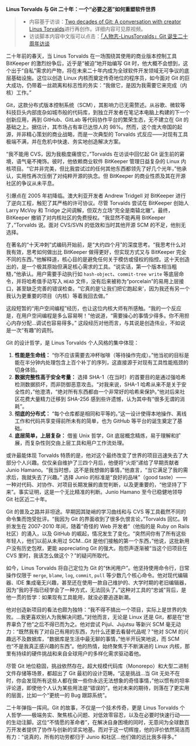 
**Linus Torvalds 与 Git 二十年：一个“必要之恶”如何重塑软件世界**

> - 内容基于访谈：[Two decades of Git: A conversation with creator Linus Torvalds](https://www.youtube.com/watch?v=sCr_gb8rdEI)进行再创作。详细内容可见原视频。
> - 访谈脚本内容中文版可以点击：[「人物志-LinusTorvalds」Git 诞生二十周年访谈](https://linguista.bearblog.dev/linus-torvalds-git20/)

 二十年前的春天，当 Linus Torvalds 在一场围绕其使用的商业版本控制工具 BitKeeper 的激烈纷争后，近乎是“被迫”地开始编写 Git 时，他大概不会想到，这个出于“自私”需求的产物，将在未来二十年内成为全球软件开发领域无可争议的底层基础设施。这位以创造 Linux 内核而奠定传奇地位的程序员，如今面对 Git 的巨大成功，仍带着一丝疏离和标志性的务实：“我做它，是因为我需要它来完成（内核）工作。”

Git，这款分布式版本控制系统（SCM），其影响力已无需赘述。从谷歌、微软等科技巨头内部庞杂如城市般的代码库，到独立开发者在笔记本电脑上构建的下一个创新应用，再到 GitHub、GitLab 等代码协作平台的繁荣生态，无不建立在 Git 的基础之上。据估计，其市场占有率已达惊人的 98%。然而，这个庞大帝国的起源，并非精心策划的商业战略，而是一次典型的 Torvalds 式反应——对现有工具极端不满，并在危机中快速、务实地创造解决方案。

“我不能用 CVS，因为我极度痛恨它，”Torvalds 在访谈中回忆起 Git 诞生前的窘境，语气毫不掩饰。彼时，他依赖商业软件 BitKeeper 管理日益复杂的 Linux 内核项目。“它并非完美，但比我尝试过的任何其他东西都领先了好几个光年，”他承认，实用性再次压倒了对纯粹开源的执念。但 BitKeeper 的商业性质及其在开源社区的争议从未平息。

引爆点在 2005 年初降临。澳大利亚开发者 Andrew Tridgell 对 BitKeeper 进行了逆向工程，触犯了其严格的许可协议。尽管 Torvalds 尝试在 BitKeeper 创始人 Larry McVoy 和 Tridge 之间调解，但双方立场“完全是南辕北辙”。最终，BitKeeper 撤销了对内核社区的免费授权。“我显然不能再用 BitKeeper 了，”Torvalds 说。面对 CVS/SVN 的低效和当时其他开源 SCM 的不足，他别无选择。

在著名的“十天冲刺”式编码开始前，是“大约四个月”的深度思考。“我思考什么对我有效，思考如何做出比 BitKeeper 做得更好，但实现方式又与 BitKeeper 完全不同的东西，”他解释道，核心目的是避免任何关于模仿或侵权的指控。这十天创造出的，是一个极其原始但满足核心需求的工具。“说实话，第一个版本相当粗糙，”他承认。用户需要手动执行如 `hash-object`、`commit-tree write` 等底层命令，并将哈希值手动写入 `HEAD` 文件，没有后来被称为“porcelain”的易用上层接口，甚至缺乏完善的错误检查。“它真的是‘让我们把它跑起来’，因为我还有另一个我认为更重要的项目（内核）等着我回去做。”

这段短暂的“用户空间编程”经历，也让这位内核大师有所感触。“我的一个反应是，在用户空间编程是多么容易啊！”他说道，“需要操心的事情少得多。你不用担心内存分配…调试也容易得多。” 这段经历对他而言，与其说是创造伟业，不如说是一次“有趣”的调剂。

Git 的设计哲学，是 Linus Torvalds 个人风格的集中体现：

1.  **性能是生命线：** “你不应该需要去冲杯咖啡（等待操作完成）。”他当初的目标是能在半分钟内处理包含上百个补丁的序列，这直接源于对现有工具性能瓶颈的切身体验。
2.  **数据完整性高于安全考量：** 选择 SHA-1（在当时）的首要目的是通过强哈希检测数据损坏，而非防御恶意攻击。“对我来说，SHA-1 哈希从来不是关于安全性的，”他澄清，“绝对所有东西都由一个非常好的哈希来保护。”他对后来社区花费大量精力迁移到 SHA-256 感到些许遗憾，认为其中有“很多无谓的消耗”。
3.  **彻底的分布式：** “每个仓库都是相同和平等的。”这一设计使得本地操作、离线工作和代码共享变得前所未有的简单，也为 GitHub 等平台的诞生奠定了基础。
4.  **底层简单，上层复杂：** 借鉴 Unix 哲学，Git 底层概念精炼，易于理解和扩展，而复杂性则交由上层工具和用户工作流处理。

或许最能体现 Torvalds 特质的是，他对这个最终改变了世界的项目迅速失去了大部分个人兴趣。仅仅亲自维护了三四个月后，他便将“火炬”递给了早期贡献者 Junio Hamano。“我当时想，这不是我想做的事情，”他直言，“当它满足了我的需求后，我就失去了兴趣。” 选择 Junio 的标准是“良好的品味”（good taste）——一种对代码、对协作、对项目长期发展的直觉判断，以及更重要的，“他坚持了下来”。事实证明，这是一个无比精准的判断。Junio Hamano 至今已稳健地领导 Git 社区近二十年。

Git 的普及之路并非坦途。早期因其陡峭的学习曲线和与 CVS 等工具截然不同的命令集而饱受批评。“我因为 Git 的界面收到了很多仇恨言论，”Torvalds 回忆。转折发生在 2007-2010 年间，随着“奇怪的 Web 开发者”（他指的是 Ruby on Rails 社区）的涌入，以及 GitHub 的崛起，情况发生了变化。“突然间你有了所有这些年轻人，他们以前从未用过 SCM…Git 是他们接触的第一个东西，”他说，这批新用户没有历史包袱，更能 appreciating Git 的强大。抱怨声逐渐被“当这个旧项目在 CVS 里时，我该怎么做这个？”的疑问所取代。

如今，Linus Torvalds 将自己定位为 Git 的“休闲用户”。他坚持使用命令行，日常操作仅限于 `merge`, `blame`, `log`, `commit`, `pull` 等少数几个核心命令。他对现代编辑器、IDE 集成毫无兴趣，甚至还在使用一款自己维护的、大学时期的老旧编辑器，因为“我的手指已经学会了一种方式，无法回头了。”这种对工具的“忠诚”背后，是他一贯的哲学：如果现有工具能用，就没必要追逐新潮。

他对创造新项目的看法也颇为独特：“我不得不搞出一个项目，实际上是世界的失败。…我更喜欢别人为我解决问题。”对他而言，无论是 Linux 还是 Git，都是在“世界辜负了他”之后不得已而为之。他对尝试 Pijul、Jujutsu 等新兴 SCM 毫无动力：“既然我有了对自己有用的东西，为什么还要去看替代品呢？”他对 SCM 的兴趣远不及数据库，“数据库是生活中最无聊的事情，”他半开玩笑地说，而 SCM 也“不是我真正感兴趣的东西”。他的热情，始终聚焦于不断演进的 Linux 内核，那里有持续的硬件挑战和来自全球用户的多样化需求驱动着他。

尽管 Git 地位稳固，挑战依然存在。超大规模代码库（Monorepo）和大型二进制文件存储等场景，都超出了 Git 最初的设计范畴。“这是挑战…当 Git 无处不在时，你会发现所有这些人都在做一些你永远无法想象的奇怪事情，”他以惯有的坦率评论道，即使他个人认为某些用法是“错误的”。他对未来的期待，则落在了更实用的层面，比如一个“更统一的 Bug 跟踪系统”。

二十年弹指一挥间。Git 的故事，不仅是一个技术传奇，更是 Linus Torvalds 个人哲学——极端务实、聚焦核心问题、对低效零容忍，以及在必要时快速行动——的生动注脚。这位“不情愿的革命者”，在解决自身困境的同时，无意间为全球数百万开发者提供了协作与创新的坚实地基。而对于这一切辉煌，他的评价依然简洁而有力：“说真的，所有的功劳都归于 Junio 和社区…他们做的远比我多得多。”